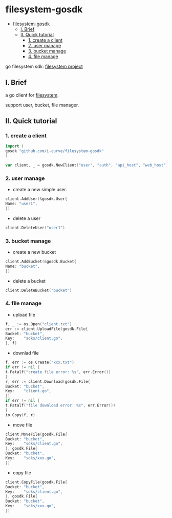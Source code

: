 # filesystem-gosdk

<!-- TOC -->

* [filesystem-gosdk](#filesystem-gosdk)
    * [I. Brief](#i-brief)
    * [II. Quick tutorial](#ii-quick-tutorial)
        * [1. create a client](#1-create-a-client)
        * [2. user manage](#2-user-manage)
        * [3. bucket manage](#3-bucket-manage)
        * [4. file manage](#4-file-manage)

<!-- TOC -->

go filesystem sdk: [filesystem project](https://github.com/i-curve/filesystem)

## I. Brief

a go client for [filesystem](https://github.com/i-curve/filesystem).

support user, bucket, file manager.

## II. Quick tutorial

### 1. create a client

```go
import (
gosdk "github.com/i-curve/filesystem-gosdk"
)

var client, _ = gosdk.NewClient("user", "auth", "api_host", "web_host")
```

### 2. user manage

- create a new simple user.

```go
client.AddUser(&gosdk.User{
Name: "user1",
})
```

- delete a user

```go
client.DeleteUser("user1")
```

### 3. bucket manage

- create a new bucket

```go
client.AddBucket(&gosdk.Bucket{
Name: "bucket",
})
```

- delete a bucket

```go
client.DeleteBucket("bucket")
```

### 4. file manage

- upload file

```go
f, _ := os.Open("client.txt")
err := client.UploadFile(gosdk.File{
Bucket: "bucket",
Key:    "sdks/client.go",
}, f)
```

- downlad file

```go
f, err := os.Create("xxx.txt")
if err != nil {
t.Fatalf("create file error: %s", err.Error())
}
r, err := client.Download(gosdk.File{
Bucket: "bucket",
Key:    "client.go",
})
if err != nil {
t.Fatalf("file download error: %s", err.Error())
}
io.Copy(f, r)
```

- move file

```go
client.MoveFile(gosdk.File{
Bucket: "bucket",
Key:    "sdks/client.go",
}, gosdk.File{
Bucket: "bucket",
Key:    "sdks/xxx.go",
})
```

- copy file

```go
client.CopyFile(gosdk.File{
Bucket: "bucket",
Key:    "sdks/client.go",
}, gosdk.File{
Bucket: "bucket",
Key:    "sdks/xxx.go",
})
```